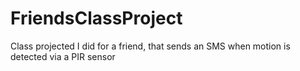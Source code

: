 # FriendsClassProject
Class projected I did for a friend, that sends an SMS when motion is detected via a PIR sensor
